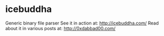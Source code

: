 icebuddha
=========

Generic binary file parser
See it in action at: http://icebuddha.com/
Read about it in various posts at: http://0xdabbad00.com/
